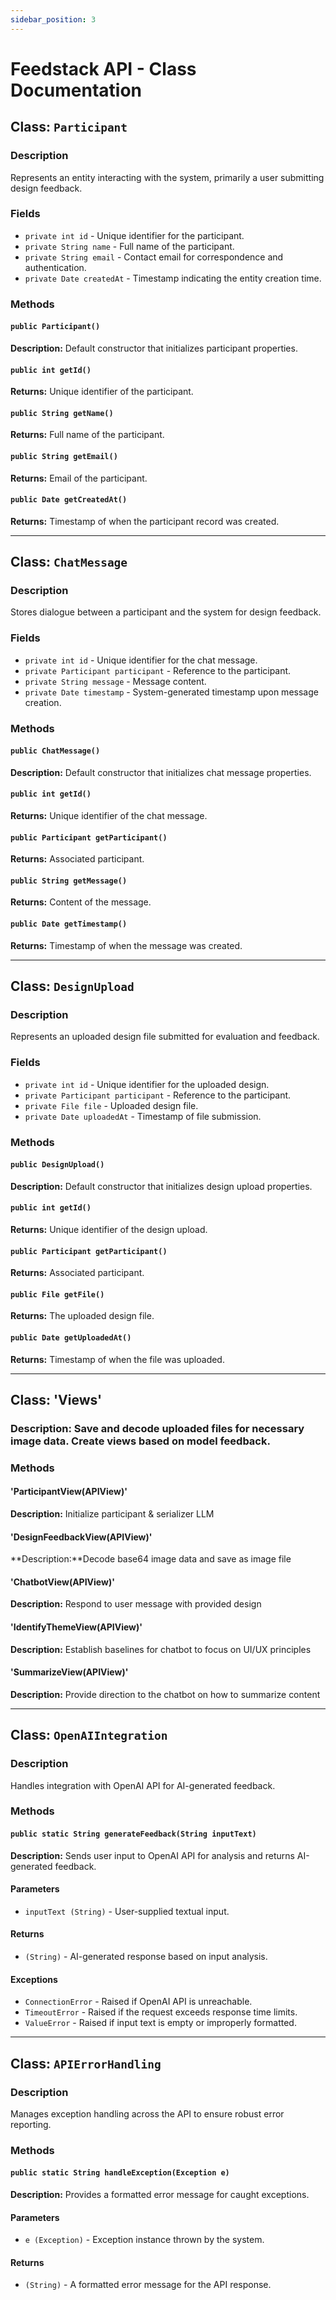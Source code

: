 ```yaml
---
sidebar_position: 3
---
```


# Feedstack API - Class Documentation

## Class: `Participant`

### Description
Represents an entity interacting with the system, primarily a user submitting design feedback.

### Fields
- `private int id` - Unique identifier for the participant.
- `private String name` - Full name of the participant.
- `private String email` - Contact email for correspondence and authentication.
- `private Date createdAt` - Timestamp indicating the entity creation time.

### Methods
#### `public Participant()`
**Description:** Default constructor that initializes participant properties.

#### `public int getId()`
**Returns:** Unique identifier of the participant.

#### `public String getName()`
**Returns:** Full name of the participant.

#### `public String getEmail()`
**Returns:** Email of the participant.

#### `public Date getCreatedAt()`
**Returns:** Timestamp of when the participant record was created.

---

## Class: `ChatMessage`

### Description
Stores dialogue between a participant and the system for design feedback.


### Fields
- `private int id` - Unique identifier for the chat message.
- `private Participant participant` - Reference to the participant.
- `private String message` - Message content.
- `private Date timestamp` - System-generated timestamp upon message creation.

### Methods
#### `public ChatMessage()`
**Description:** Default constructor that initializes chat message properties.

#### `public int getId()`
**Returns:** Unique identifier of the chat message.

#### `public Participant getParticipant()`
**Returns:** Associated participant.

#### `public String getMessage()`
**Returns:** Content of the message.

#### `public Date getTimestamp()`
**Returns:** Timestamp of when the message was created.

---

## Class: `DesignUpload`

### Description
Represents an uploaded design file submitted for evaluation and feedback.

### Fields
- `private int id` - Unique identifier for the uploaded design.
- `private Participant participant` - Reference to the participant.
- `private File file` - Uploaded design file.
- `private Date uploadedAt` - Timestamp of file submission.

### Methods
#### `public DesignUpload()`
**Description:** Default constructor that initializes design upload properties.

#### `public int getId()`
**Returns:** Unique identifier of the design upload.

#### `public Participant getParticipant()`
**Returns:** Associated participant.

#### `public File getFile()`
**Returns:** The uploaded design file.

#### `public Date getUploadedAt()`
**Returns:** Timestamp of when the file was uploaded.

---

## Class: 'Views'

### Description: Save and decode uploaded files for necessary image data. Create views based on model feedback.

### Methods
#### 'ParticipantView(APIView)'
**Description:** Initialize participant & serializer LLM

#### 'DesignFeedbackView(APIView)'
**Description:**Decode base64 image data and save as image file

#### 'ChatbotView(APIView)'
**Description:** Respond to user message with provided design

#### 'IdentifyThemeView(APIView)'
**Description:** Establish baselines for chatbot to focus on UI/UX principles

#### 'SummarizeView(APIView)'
**Description:** Provide direction to the chatbot on how to summarize content

---

## Class: `OpenAIIntegration`

### Description
Handles integration with OpenAI API for AI-generated feedback.

### Methods
#### `public static String generateFeedback(String inputText)`
**Description:** Sends user input to OpenAI API for analysis and returns AI-generated feedback.

#### **Parameters**
- `inputText (String)` - User-supplied textual input.

#### **Returns**
- `(String)` - AI-generated response based on input analysis.

#### **Exceptions**
- `ConnectionError` - Raised if OpenAI API is unreachable.
- `TimeoutError` - Raised if the request exceeds response time limits.
- `ValueError` - Raised if input text is empty or improperly formatted.

---

## Class: `APIErrorHandling`

### Description
Manages exception handling across the API to ensure robust error reporting.

### Methods
#### `public static String handleException(Exception e)`
**Description:** Provides a formatted error message for caught exceptions.

#### **Parameters**
- `e (Exception)` - Exception instance thrown by the system.

#### **Returns**
- `(String)` - A formatted error message for the API response.
